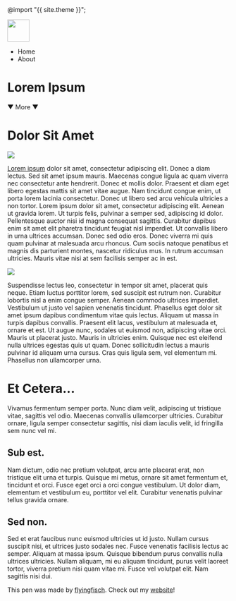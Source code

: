 
<html lang="en">
<head>
<title>Page Title</title>
<meta charset="UTF-8">
<link href="ermmy.css" rel="stylesheet" />
<link rel="preconnect" href="https://fonts.gstatic.com">
<link href="https://fonts.googleapis.com/css2?family=Rock+Salt&display=swap" rel="stylesheet">
<link rel="preconnect" href="https://fonts.gstatic.com">
<link href="https://fonts.googleapis.com/css2?family=Nothing+You+Could+Do&family=Rock+Salt&display=swap" rel="stylesheet">
@import "{{ site.theme }}";
</head>
<body>
<style>
    @import url(https://fonts.googleapis.com/css?family=Signika+Negative:400,700);

html, body {
  height:100%;
  font-family: 'Signika Negative', sans-serif;
  font-size: 25px;
}

html {
  background: url('https://2.bp.blogspot.com/-SUMDIuZ7m48/TeWj1YDWcNI/AAAAAAAABhg/9fjPiDZHwms/s1600/winter.JPG') fixed;
  background-size: 100%;
}

div {
  overflow: hidden;
}

a {
  color: #322bff;
  text-decoration: underline;
  transition: 500ms;
}
a:hover {
  color: #26a1ff;
}

p {
  padding: 0 5%;
}

img {
  box-shadow: 0px 0px 4px #000;
}

#header {
  background: rgba(255, 255, 255, .5);
  padding: 1%;
  overflow: hidden;
  height: 55px;
}
#header img {
  float: left;
  box-shadow: none;
}
#header ul {
  list-style: none;
  float: left;
  padding-left: 10px;
  margin-top: 15px;
}
#header ul li {
  float: left;
  margin-left: 10px;
  font-size: 20px;
}

.fullscreen {
  height: 95%;
  position: relative;
}
.fullscreen .header {
  position: absolute;
  bottom: 0;
  text-align: center;
  width: 100%;
  color: #fff;
  text-shadow: 0px 0px 2px #000;
}

.white {
  background: #eeeeec;
  padding: 0 5%;
}
.nobg {
  background: none;
  padding: 0 5%;
  color: #fff;
  text-shadow: 0px 0px 4px #000;
}
.semitrans {
  background: rgba(255, 255, 255, .5);
  padding: 0 5%;
}
.dark {
  color: #eeeeec;
  background: #010105;
  padding: 0 5%;
}

.nopadding {
  padding: 0;
}

.floatleft {
  float: left;
  margin: 2%;
}
.floatright {
  float: right;
  margin 2%;
}

.more {
  text-align: center;
  font-size: 17px;
}
.more a {
  color: #aaa;
  text-decoration: none;
  cursor: pointer;
}
.more a:hover {
  color: #777;
}
    </style>
<div class="fullscreen nopadding">
  <div id="header">
    <img src="https://blog.codepen.io/wp-content/uploads/2012/06/Button-Black-Small.png" width="50px" />
    <ul>
      <li>Home</li>
      <li>About</li>
    </ul>
  </div>
  <div class="header">
    <h1>Lorem Ipsum</h1>
  </div>
</div>

<div class="white nopadding more">
  <a id="more">&#x25BC; More &#x25BC;</a>
</div>

<div class="white">
  <a id="test"></a>
  <h1>Dolor Sit Amet</h1>
  <img class="floatleft" src="http://www.2020site.org/trees/images/PineNeedles.jpg" />
  <p><a href="">Lorem ipsum</a> dolor sit amet, consectetur adipiscing elit. Donec a diam lectus. Sed sit amet ipsum mauris. Maecenas congue ligula ac quam viverra nec consectetur ante hendrerit. Donec et mollis dolor. Praesent et diam eget libero egestas mattis sit amet vitae augue. Nam tincidunt congue enim, ut porta lorem lacinia consectetur. Donec ut libero sed arcu vehicula ultricies a non tortor. Lorem ipsum dolor sit amet, consectetur adipiscing elit. Aenean ut gravida lorem. Ut turpis felis, pulvinar a semper sed, adipiscing id dolor. Pellentesque auctor nisi id magna consequat sagittis. Curabitur dapibus enim sit amet elit pharetra tincidunt feugiat nisl imperdiet. Ut convallis libero in urna ultrices accumsan. Donec sed odio eros. Donec viverra mi quis quam pulvinar at malesuada arcu rhoncus. Cum sociis natoque penatibus et magnis dis parturient montes, nascetur ridiculus mus. In rutrum accumsan ultricies. Mauris vitae nisi at sem facilisis semper ac in est.</p>
  <img class="floatright" src="https://upload.wikimedia.org/wikipedia/commons/thumb/d/d7/Ilex-aquifolium_%28Europaeische_Stechpalme-1.jpg/220px-Ilex-aquifolium_%28Europaeische_Stechpalme-1.jpg" />
  <p>Suspendisse lectus leo, consectetur in tempor sit amet, placerat quis neque. Etiam luctus porttitor lorem, sed suscipit est rutrum non. Curabitur lobortis nisl a enim congue semper. Aenean commodo ultrices imperdiet. Vestibulum ut justo vel sapien venenatis tincidunt. Phasellus eget dolor sit amet ipsum dapibus condimentum vitae quis lectus. Aliquam ut massa in turpis dapibus convallis. Praesent elit lacus, vestibulum at malesuada et, ornare et est. Ut augue nunc, sodales ut euismod non, adipiscing vitae orci. Mauris ut placerat justo. Mauris in ultricies enim. Quisque nec est eleifend nulla ultrices egestas quis ut quam. Donec sollicitudin lectus a mauris pulvinar id aliquam urna cursus. Cras quis ligula sem, vel elementum mi. Phasellus non ullamcorper urna.</p>
</div>

<div class="semitrans">
  <h1>Et Cetera...</h1>
  <p>Vivamus fermentum semper porta. Nunc diam velit, adipiscing ut tristique vitae, sagittis vel odio. Maecenas convallis ullamcorper ultricies. Curabitur ornare, ligula semper consectetur sagittis, nisi diam iaculis velit, id fringilla sem nunc vel mi.</p>
  <h2>Sub est.</h2>
  <p>Nam dictum, odio nec pretium volutpat, arcu ante placerat erat, non tristique elit urna et turpis. Quisque mi metus, ornare sit amet fermentum et, tincidunt et orci. Fusce eget orci a orci congue vestibulum. Ut dolor diam, elementum et vestibulum eu, porttitor vel elit. Curabitur venenatis pulvinar tellus gravida ornare.</p>
  <h2>Sed non.</h2>
  <p>Sed et erat faucibus nunc euismod ultricies ut id justo. Nullam cursus suscipit nisi, et ultrices justo sodales nec. Fusce venenatis facilisis lectus ac semper. Aliquam at massa ipsum. Quisque bibendum purus convallis nulla ultrices ultricies. Nullam aliquam, mi eu aliquam tincidunt, purus velit laoreet tortor, viverra pretium nisi quam vitae mi. Fusce vel volutpat elit. Nam sagittis nisi dui.</p>
</div>

<div class="dark">
  <p>This pen was made by <a href="https://codepen.io/flyingfisch">flyingfisch</a>. Check out my <a href="http://toppagedesign.com">website</a>!</p>
</div>
    </body>
    
    
</html>
